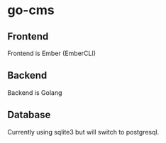 # go-cms

## Frontend
Frontend is Ember (EmberCLI)

## Backend
Backend is Golang

## Database
Currently using sqlite3 but will switch to postgresql.

